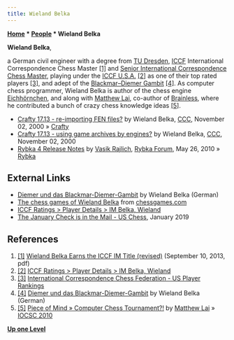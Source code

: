 ```yaml
---
title: Wieland Belka
---
```

**[Home](Home "Home") \* [People](People "People") \* Wieland Belka**


**Wieland Belka**,  

a German civil engineer with a degree from [TU Dresden](https://en.wikipedia.org/wiki/TU_Dresden), [ICCF](https://en.wikipedia.org/wiki/International_Correspondence_Chess_Federation) International Correspondence Chess Master <a id="cite-note-1" href="#cite-ref-1">[1]</a>
and [Senior International Correspondence Chess Master](https://www.wikidata.org/wiki/Q27579729), playing under the [ICCF U.S.A.](https://en.wikipedia.org/wiki/ICCF_U.S.A.) <a id="cite-note-2" href="#cite-ref-2">[2]</a> 
as one of their top rated players <a id="cite-note-3" href="#cite-ref-3">[3]</a>,
and adept of the [Blackmar–Diemer Gambit](https://en.wikipedia.org/wiki/Blackmar%E2%80%93Diemer_Gambit) <a id="cite-note-4" href="#cite-ref-4">[4]</a>. 
As computer chess programmer, Wieland Belka is author of the chess engine [Eichhörnchen](Eichh%C3%B6rnchen "Eichhörnchen"), and along with [Matthew Lai](Matthew_Lai "Matthew Lai"), co-author of [Brainless](Brainless "Brainless"), where he contributed a bunch of crazy chess knowledge ideas <a id="cite-note-5" href="#cite-ref-5">[5]</a>.






* [Crafty 17.13 - re-importing FEN files?](https://www.stmintz.com/ccc/index.php?id=136233) by Wieland Belka, [CCC](CCC "CCC"), November 02, 2000 » [Crafty](Crafty "Crafty")
* [Crafty 17.13 - using game archives by engines?](https://www.stmintz.com/ccc/index.php?id=136234) by Wieland Belka, [CCC](CCC "CCC"), November 02, 2000
* [Rybka 4 Release Notes](http://rybkaforum.net/cgi-bin/rybkaforum/topic_show.pl?tid=17010) by [Vasik Rajlich](Vasik_Rajlich "Vasik Rajlich"), [Rybka Forum](Computer_Chess_Forums "Computer Chess Forums"), May 26, 2010 » [Rybka](Rybka "Rybka")


## External Links


* [Diemer und das Blackmar-Diemer-Gambit](http://www.belkaplan.de/chess/bdg/) by Wieland Belka (German)
* [The chess games of Wieland Belka](http://www.chessgames.com/perl/chessplayer?pid=98113) from [chessgames.com](http://www.chessgames.com/index.html)
* [ICCF Ratings > Player Details > IM Belka, Wieland](https://www.iccf.com/PlayerDetails.aspx?id=84497)
* [The January Check is in the Mail - US Chess](https://new.uschess.org/news/january-check-mail/), January 2019


## References


1. <a id="cite-ref-1" href="#cite-note-1">[1]</a> [Wieland Belka Earns the ICCF IM Title (revised)](http://www.iccfus.com/download/BelkaIMPressReleaseRevA.pdf) (September 10, 2013, pdf)
2. <a id="cite-ref-2" href="#cite-note-2">[2]</a> [ICCF Ratings > Player Details > IM Belka, Wieland](https://www.iccf.com/PlayerDetails.aspx?id=84497)
3. <a id="cite-ref-3" href="#cite-note-3">[3]</a> [International Correspondence Chess Federation - US Player Rankings](http://www.iccfus.com/ranks.htm)
4. <a id="cite-ref-4" href="#cite-note-4">[4]</a> [Diemer und das Blackmar-Diemer-Gambit](http://www.belkaplan.de/chess/bdg/) by Wieland Belka (German)
5. <a id="cite-ref-5" href="#cite-note-5">[5]</a> [Piece of Mind » Computer Chess Tournament?!](https://matthewlai.ca/blog/2010/11/18/computer-chess-tournament/) by [Matthew Lai](Matthew_Lai "Matthew Lai") » [IOCSC 2010](IOCSC_2010 "IOCSC 2010")

**[Up one Level](People "People")**







 
